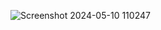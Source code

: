 ![Screenshot 2024-05-10 110247](https://github.com/zahra-rajabi/tab/assets/97116941/46643ab9-ca37-40a9-8761-64c8d91a9e90)
